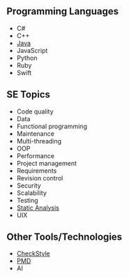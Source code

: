 ## Programming Languages

* C#
* C++
* [Java](java/Java.md)
* JavaScript
* Python
* Ruby
* Swift

## SE Topics

* Code quality
* Data
* Functional programming
* Maintenance
* Multi-threading
* OOP
* Performance
* Project management
* Requirements
* Revision control
* Security
* Scalability
* Testing
* [Static Analysis](staticAnalysis/intro.md)
* UIX

## Other Tools/Technologies

* [CheckStyle](staticAnalysis/checkStyle.md)
* [PMD](staticAnalysis/PMD.md)
* AI